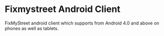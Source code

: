 Fixmystreet Android Client
==========================

FixMyStreet android client which supports from Android 4.0 and above on phones as well as tablets.
